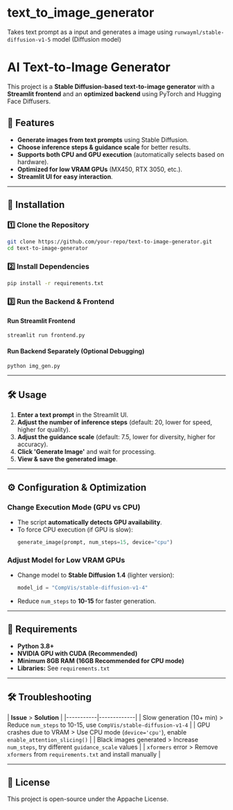 # text_to_image_generator
Takes text prompt as a input and generates a image using `runwayml/stable-diffusion-v1-5` model (Diffusion model)


# AI Text-to-Image Generator

This project is a **Stable Diffusion-based text-to-image generator** with a **Streamlit frontend** and an **optimized backend** using PyTorch and Hugging Face Diffusers.

## 📌 Features
- **Generate images from text prompts** using Stable Diffusion.
- **Choose inference steps & guidance scale** for better results.
- **Supports both CPU and GPU execution** (automatically selects based on hardware).
- **Optimized for low VRAM GPUs** (MX450, RTX 3050, etc.).
- **Streamlit UI for easy interaction**.

---

## 🚀 Installation
### **1️⃣ Clone the Repository**
```bash
git clone https://github.com/your-repo/text-to-image-generator.git
cd text-to-image-generator
```

### **2️⃣ Install Dependencies**
```bash
pip install -r requirements.txt
```

### **3️⃣ Run the Backend & Frontend**
#### **Run Streamlit Frontend**
```bash
streamlit run frontend.py
```

#### **Run Backend Separately (Optional Debugging)**
```bash
python img_gen.py
```

---

## 🛠 Usage
1. **Enter a text prompt** in the Streamlit UI.
2. **Adjust the number of inference steps** (default: 20, lower for speed, higher for quality).
3. **Adjust the guidance scale** (default: 7.5, lower for diversity, higher for accuracy).
4. **Click 'Generate Image'** and wait for processing.
5. **View & save the generated image**.

---

## ⚙️ Configuration & Optimization
### **Change Execution Mode (GPU vs CPU)**
- The script **automatically detects GPU availability**.
- To force CPU execution (if GPU is slow):
  ```python
  generate_image(prompt, num_steps=15, device="cpu")
  ```

### **Adjust Model for Low VRAM GPUs**
- Change model to **Stable Diffusion 1.4** (lighter version):
  ```python
  model_id = "CompVis/stable-diffusion-v1-4"
  ```
- Reduce `num_steps` to **10-15** for faster generation.

---

## 📜 Requirements
- **Python 3.8+**
- **NVIDIA GPU with CUDA (Recommended)**
- **Minimum 8GB RAM (16GB Recommended for CPU mode)**
- **Libraries:** See `requirements.txt`

---

## 🛠 Troubleshooting
| **Issue** > **Solution** |
|-----------|-------------|
| Slow generation (10+ min) > Reduce `num_steps` to 10-15, use `CompVis/stable-diffusion-v1-4` |
| GPU crashes due to VRAM > Use CPU mode (`device='cpu'`), enable `enable_attention_slicing()` |
| Black images generated > Increase `num_steps`, try different `guidance_scale` values |
| `xformers` error > Remove `xformers` from `requirements.txt` and install manually |

---


## 📜 License
This project is open-source under the Appache License.

